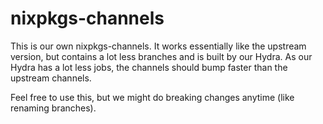 # nixpkgs-channels

This is our own nixpkgs-channels.
It works essentially like the upstream version, but contains a lot less branches and is built by our Hydra.
As our Hydra has a lot less jobs, the channels should bump faster than the upstream channels.

Feel free to use this, but we might do breaking changes anytime (like renaming branches).
